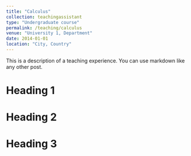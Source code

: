 ```yaml
---
title: "Calculus"
collection: teachingassistant
type: "Undergraduate course"
permalink: /teaching/calculus
venue: "University 1, Department"
date: 2014-01-01
location: "City, Country"
---
```


This is a description of a teaching experience. You can use markdown like any other post.

Heading 1
======

Heading 2
======

Heading 3
======
